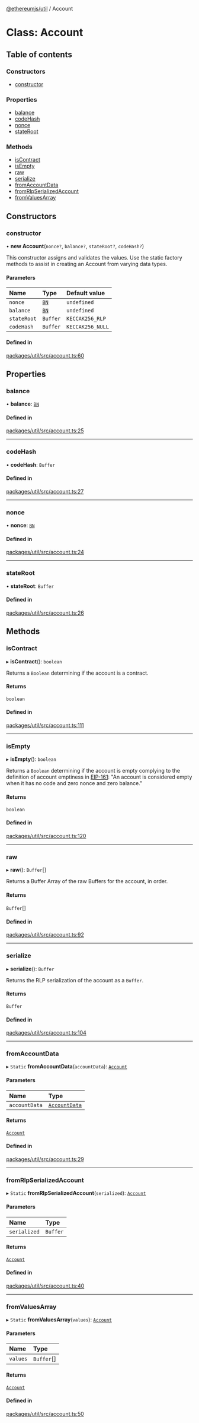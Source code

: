[@ethereumjs/util](../README.md) / Account

# Class: Account

## Table of contents

### Constructors

- [constructor](Account.md#constructor)

### Properties

- [balance](Account.md#balance)
- [codeHash](Account.md#codehash)
- [nonce](Account.md#nonce)
- [stateRoot](Account.md#stateroot)

### Methods

- [isContract](Account.md#iscontract)
- [isEmpty](Account.md#isempty)
- [raw](Account.md#raw)
- [serialize](Account.md#serialize)
- [fromAccountData](Account.md#fromaccountdata)
- [fromRlpSerializedAccount](Account.md#fromrlpserializedaccount)
- [fromValuesArray](Account.md#fromvaluesarray)

## Constructors

### constructor

• **new Account**(`nonce?`, `balance?`, `stateRoot?`, `codeHash?`)

This constructor assigns and validates the values.
Use the static factory methods to assist in creating an Account from varying data types.

#### Parameters

| Name        | Type          | Default value    |
| :---------- | :------------ | :--------------- |
| `nonce`     | [`BN`](BN.md) | `undefined`      |
| `balance`   | [`BN`](BN.md) | `undefined`      |
| `stateRoot` | `Buffer`      | `KECCAK256_RLP`  |
| `codeHash`  | `Buffer`      | `KECCAK256_NULL` |

#### Defined in

[packages/util/src/account.ts:60](https://github.com/ethereumjs/ethereumjs-monorepo/blob/master/packages/util/src/account.ts#L60)

## Properties

### balance

• **balance**: [`BN`](BN.md)

#### Defined in

[packages/util/src/account.ts:25](https://github.com/ethereumjs/ethereumjs-monorepo/blob/master/packages/util/src/account.ts#L25)

---

### codeHash

• **codeHash**: `Buffer`

#### Defined in

[packages/util/src/account.ts:27](https://github.com/ethereumjs/ethereumjs-monorepo/blob/master/packages/util/src/account.ts#L27)

---

### nonce

• **nonce**: [`BN`](BN.md)

#### Defined in

[packages/util/src/account.ts:24](https://github.com/ethereumjs/ethereumjs-monorepo/blob/master/packages/util/src/account.ts#L24)

---

### stateRoot

• **stateRoot**: `Buffer`

#### Defined in

[packages/util/src/account.ts:26](https://github.com/ethereumjs/ethereumjs-monorepo/blob/master/packages/util/src/account.ts#L26)

## Methods

### isContract

▸ **isContract**(): `boolean`

Returns a `Boolean` determining if the account is a contract.

#### Returns

`boolean`

#### Defined in

[packages/util/src/account.ts:111](https://github.com/ethereumjs/ethereumjs-monorepo/blob/master/packages/util/src/account.ts#L111)

---

### isEmpty

▸ **isEmpty**(): `boolean`

Returns a `Boolean` determining if the account is empty complying to the definition of
account emptiness in [EIP-161](https://eips.ethereum.org/EIPS/eip-161):
"An account is considered empty when it has no code and zero nonce and zero balance."

#### Returns

`boolean`

#### Defined in

[packages/util/src/account.ts:120](https://github.com/ethereumjs/ethereumjs-monorepo/blob/master/packages/util/src/account.ts#L120)

---

### raw

▸ **raw**(): `Buffer`[]

Returns a Buffer Array of the raw Buffers for the account, in order.

#### Returns

`Buffer`[]

#### Defined in

[packages/util/src/account.ts:92](https://github.com/ethereumjs/ethereumjs-monorepo/blob/master/packages/util/src/account.ts#L92)

---

### serialize

▸ **serialize**(): `Buffer`

Returns the RLP serialization of the account as a `Buffer`.

#### Returns

`Buffer`

#### Defined in

[packages/util/src/account.ts:104](https://github.com/ethereumjs/ethereumjs-monorepo/blob/master/packages/util/src/account.ts#L104)

---

### fromAccountData

▸ `Static` **fromAccountData**(`accountData`): [`Account`](Account.md)

#### Parameters

| Name          | Type                                          |
| :------------ | :-------------------------------------------- |
| `accountData` | [`AccountData`](../interfaces/AccountData.md) |

#### Returns

[`Account`](Account.md)

#### Defined in

[packages/util/src/account.ts:29](https://github.com/ethereumjs/ethereumjs-monorepo/blob/master/packages/util/src/account.ts#L29)

---

### fromRlpSerializedAccount

▸ `Static` **fromRlpSerializedAccount**(`serialized`): [`Account`](Account.md)

#### Parameters

| Name         | Type     |
| :----------- | :------- |
| `serialized` | `Buffer` |

#### Returns

[`Account`](Account.md)

#### Defined in

[packages/util/src/account.ts:40](https://github.com/ethereumjs/ethereumjs-monorepo/blob/master/packages/util/src/account.ts#L40)

---

### fromValuesArray

▸ `Static` **fromValuesArray**(`values`): [`Account`](Account.md)

#### Parameters

| Name     | Type       |
| :------- | :--------- |
| `values` | `Buffer`[] |

#### Returns

[`Account`](Account.md)

#### Defined in

[packages/util/src/account.ts:50](https://github.com/ethereumjs/ethereumjs-monorepo/blob/master/packages/util/src/account.ts#L50)
